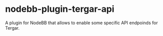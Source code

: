 # nodebb-plugin-tergar-api
A plugin for NodeBB that allows to enable some specific API endpoinds for Tergar.

